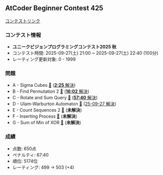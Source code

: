 
## AtCoder Beginner Contest 425

[コンテストリンク](https://atcoder.jp/contests/abc425)

### コンテスト情報
- **ユニークビジョンプログラミングコンテスト2025 秋**
- コンテスト時間: 2025-09-27(土) 21:00 ~ 2025-09-27(土) 22:40 (100分)
- レーティング更新対象: 0 - 1999

### 問題
- A - Sigma Cubes [🔗](https://atcoder.jp/contests/abc425/tasks/abc425_a) ([**2:25** 解決](./A%20-%20Sigma%20Cubes/))
- B - Find Permutation 2 [🔗](https://atcoder.jp/contests/abc425/tasks/abc425_b) ([**16:02** 解決](./B%20-%20Find%20Permutation%202/))
- C - Rotate and Sum Query [🔗](https://atcoder.jp/contests/abc425/tasks/abc425_c) ([**57:40** 解決](./C%20-%20Rotate%20and%20Sum%20Query/))
- D - Ulam-Warburton Automaton [🔗](https://atcoder.jp/contests/abc425/tasks/abc425_d) ([25-09-27 解決](./D%20-%20Ulam-Warburton%20Automaton/))
- E - Count Sequences 2 [🔗](https://atcoder.jp/contests/abc425/tasks/abc425_e) (**未解決**)
- F - Inserting Process [🔗](https://atcoder.jp/contests/abc425/tasks/abc425_f) (**未解決**)
- G - Sum of Min of XOR [🔗](https://atcoder.jp/contests/abc425/tasks/abc425_g) (**未解決**)

### 成績
- 点数: 650点
- ペナルティ: 67:40
- 順位: 5174位
- レーティング: 499 -> 503 (+4)